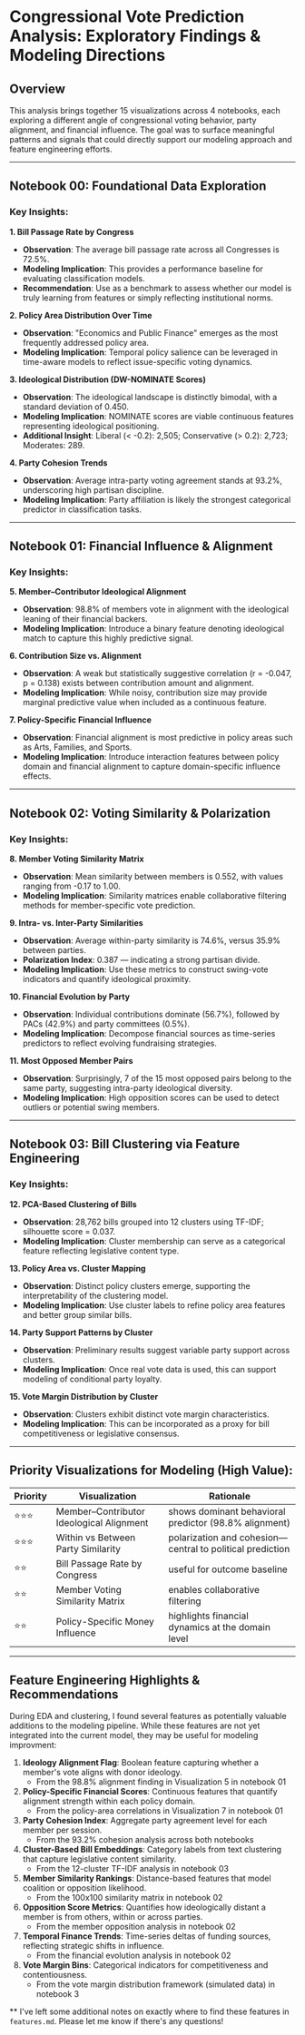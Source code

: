 # Congressional Vote Prediction Analysis: Exploratory Findings & Modeling Directions

## Overview

This analysis brings together 15 visualizations across 4 notebooks, each exploring a different angle of congressional voting behavior, party alignment, and financial influence. The goal was to surface meaningful patterns and signals that could directly support our modeling approach and feature engineering efforts.

---

## Notebook 00: Foundational Data Exploration

### Key Insights:

**1. Bill Passage Rate by Congress**

- **Observation**: The average bill passage rate across all Congresses is 72.5%.
- **Modeling Implication**: This provides a performance baseline for evaluating classification models.
- **Recommendation**: Use as a benchmark to assess whether our model is truly learning from features or simply reflecting institutional norms.

**2. Policy Area Distribution Over Time**

- **Observation**: "Economics and Public Finance" emerges as the most frequently addressed policy area.
- **Modeling Implication**: Temporal policy salience can be leveraged in time-aware models to reflect issue-specific voting dynamics.

**3. Ideological Distribution (DW-NOMINATE Scores)**

- **Observation**: The ideological landscape is distinctly bimodal, with a standard deviation of 0.450.
- **Modeling Implication**: NOMINATE scores are viable continuous features representing ideological positioning.
- **Additional Insight**: Liberal (< -0.2): 2,505; Conservative (> 0.2): 2,723; Moderates: 289.

**4. Party Cohesion Trends**

- **Observation**: Average intra-party voting agreement stands at 93.2%, underscoring high partisan discipline.
- **Modeling Implication**: Party affiliation is likely the strongest categorical predictor in classification tasks.

---

## Notebook 01: Financial Influence & Alignment

### Key Insights:

**5. Member–Contributor Ideological Alignment**

- **Observation**: 98.8% of members vote in alignment with the ideological leaning of their financial backers.
- **Modeling Implication**: Introduce a binary feature denoting ideological match to capture this highly predictive signal.

**6. Contribution Size vs. Alignment**

- **Observation**: A weak but statistically suggestive correlation (r = -0.047, p = 0.138) exists between contribution amount and alignment.
- **Modeling Implication**: While noisy, contribution size may provide marginal predictive value when included as a continuous feature.

**7. Policy-Specific Financial Influence**

- **Observation**: Financial alignment is most predictive in policy areas such as Arts, Families, and Sports.
- **Modeling Implication**: Introduce interaction features between policy domain and financial alignment to capture domain-specific influence effects.

---

## Notebook 02: Voting Similarity & Polarization

### Key Insights:

**8. Member Voting Similarity Matrix**

- **Observation**: Mean similarity between members is 0.552, with values ranging from -0.17 to 1.00.
- **Modeling Implication**: Similarity matrices enable collaborative filtering methods for member-specific vote prediction.

**9. Intra- vs. Inter-Party Similarities**

- **Observation**: Average within-party similarity is 74.6%, versus 35.9% between parties.
- **Polarization Index**: 0.387 — indicating a strong partisan divide.
- **Modeling Implication**: Use these metrics to construct swing-vote indicators and quantify ideological proximity.

**10. Financial Evolution by Party**

- **Observation**: Individual contributions dominate (56.7%), followed by PACs (42.9%) and party committees (0.5%).
- **Modeling Implication**: Decompose financial sources as time-series predictors to reflect evolving fundraising strategies.

**11. Most Opposed Member Pairs**

- **Observation**: Surprisingly, 7 of the 15 most opposed pairs belong to the same party, suggesting intra-party ideological diversity.
- **Modeling Implication**: High opposition scores can be used to detect outliers or potential swing members.

---

## Notebook 03: Bill Clustering via Feature Engineering

### Key Insights:

**12. PCA-Based Clustering of Bills**

- **Observation**: 28,762 bills grouped into 12 clusters using TF-IDF; silhouette score = 0.037.
- **Modeling Implication**: Cluster membership can serve as a categorical feature reflecting legislative content type.

**13. Policy Area vs. Cluster Mapping**

- **Observation**: Distinct policy clusters emerge, supporting the interpretability of the clustering model.
- **Modeling Implication**: Use cluster labels to refine policy area features and better group similar bills.

**14. Party Support Patterns by Cluster**

- **Observation**: Preliminary results suggest variable party support across clusters.
- **Modeling Implication**: Once real vote data is used, this can support modeling of conditional party loyalty.

**15. Vote Margin Distribution by Cluster**

- **Observation**: Clusters exhibit distinct vote margin characteristics.
- **Modeling Implication**: This can be incorporated as a proxy for bill competitiveness or legislative consensus.

---

## Priority Visualizations for Modeling (High Value):

| Priority | Visualization                            | Rationale                                                 |
| -------- | ---------------------------------------- | --------------------------------------------------------- |
| ⭐⭐⭐   | Member–Contributor Ideological Alignment | shows dominant behavioral predictor (98.8% alignment)     |
| ⭐⭐⭐   | Within vs Between Party Similarity       | polarization and cohesion—central to political prediction |
| ⭐⭐     | Bill Passage Rate by Congress            | useful for outcome baseline                               |
| ⭐⭐     | Member Voting Similarity Matrix          | enables collaborative filtering                           |
| ⭐⭐     | Policy-Specific Money Influence          | highlights financial dynamics at the domain level         |

---

## Feature Engineering Highlights & Recommendations

During EDA and clustering, I found several features as potentially valuable additions to the modeling pipeline. While these features are not yet integrated into the current model, they may be useful for modeling improvment:

1. **Ideology Alignment Flag**: Boolean feature capturing whether a member's vote aligns with donor ideology.
   - From the 98.8% alignment finding in Visualization 5 in notebook 01
2. **Policy-Specific Financial Scores**: Continuous features that quantify alignment strength within each policy domain.
   - From the policy-area correlations in Visualization 7 in notebook 01
3. **Party Cohesion Index**: Aggregate party agreement level for each member per session.
   - From the 93.2% cohesion analysis across both notebooks
4. **Cluster-Based Bill Embeddings**: Category labels from text clustering that capture legislative content similarity.
   - From the 12-cluster TF-IDF analysis in notebook 03
5. **Member Similarity Rankings**: Distance-based features that model coalition or opposition likelihood.
   - From the 100x100 similarity matrix in notebook 02
6. **Opposition Score Metrics**: Quantifies how ideologically distant a member is from others, within or across parties.
   - From the member opposition analysis in notebook 02
7. **Temporal Finance Trends**: Time-series deltas of funding sources, reflecting strategic shifts in influence.
   - From the financial evolution analysis in notebook 02
8. **Vote Margin Bins**: Categorical indicators for competitiveness and contentiousness.
   - From the vote margin distribution framework (simulated data) in notebook 3

\*\* I've left some additional notes on exactly where to find these features in `features.md`. Please let me know if there's any questions!
